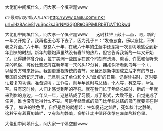 大佬们中间填什么，问大家一个填空题www

👉最/新/观/看/入/口/👉http://www.baidu.com/link?url=jHz8AcivB1yuSpc8sJSrNM3GjOR6OSPiMLRbBTcVT1O&wd

大佬们中间填什么，问大家一个填空题www　　这时挂钟正敲十二点，呵，新的一年又开始了。我再也无心写下去了，因为孔子曰：“发奋忘食，乐以忘忧，不知老之将至。”六十年，整整六十年，在我六十年的生涯中还是第一次真切地感受到新年到来的时刻。新年的鞭炮声虽然没有春节的热烈，但它告诉我新的一年又开始了。记得媒体曾介绍，拉丁美洲一些国家在这个时刻有洗澡、熏香、许愿和倾听未来的风俗，哥伦比亚还有在新年第一天的头12分钟，拥抱你所看到的每一个人，以给对方带来好运。我国更重视传统的春节，元旦还是新中国成立后才有的节日。我国自公历记元开始，元旦则成了单位和个人“盘点”的日期。记得读书时，这时要忙着复习功课，准备迎考；工作后，则年年这时写总结，个人写，科室写，单位写。只有这时候，人们才感觉到年的存在。就在我们忙于年终总结时，新的一年就来到你的身边。一年又一年，这总结成了习惯，成了形式，大致不差，自觉完成了任务，谁也没有觉得什么不妥。可是年终盘点的部门比年终总结的部门就要实在得多了，
如许的秋色里，自但是然的就想起：生如夏花之灿烂，死如秋叶之静美。这秋天有着夏的灿烂，又有秋的静美，多想让功夫循环休憩在唯美的秋色里。


大佬们中间填什么，问大家一个填空题www
